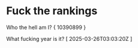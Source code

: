 # Fuck the rankings

Who the hell am I?
{ 10390899 }

What fucking year is it?
[ 2025-03-26T03:03:20Z ]
